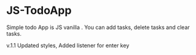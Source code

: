 # JS-TodoApp

Simple todo App is JS vanilla . You can add tasks, delete tasks and clear tasks.

v.1.1
Updated styles, Added listener for enter key
